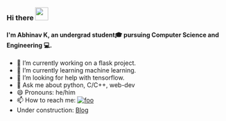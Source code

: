 ### Hi there <img src="https://raw.githubusercontent.com/MartinHeinz/MartinHeinz/master/wave.gif" width="30px">
#### I'm Abhinav K, an undergrad student🎓 pursuing Computer Science and Engineering 💻.


- 🔭 I’m currently working on a flask project.
- 🌱 I’m currently learning machine learning.
- 🤔 I’m looking for help with tensorflow.
- 💬 Ask me about python, C/C++, web-dev
- 😄 Pronouns: he/him
- 📫 How to reach me:  <a href="https://twitter.com/abhinavaires"><img src="http://i.imgur.com/wWzX9uB.png" alt="foo" title="twitter" /></a>
- Under construction: <a href="http://yakshas.herokuapp.com/">Blog</a>
